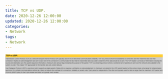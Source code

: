 ```yaml
---
title: TCP vs UDP.
date: 2020-12-26 12:00:00
updated: 2020-12-26 12:00:00
categories:
- Network
tags:
- Network
---
```


![TCP vs UDP](/images/tcp_vs_udp.png)
